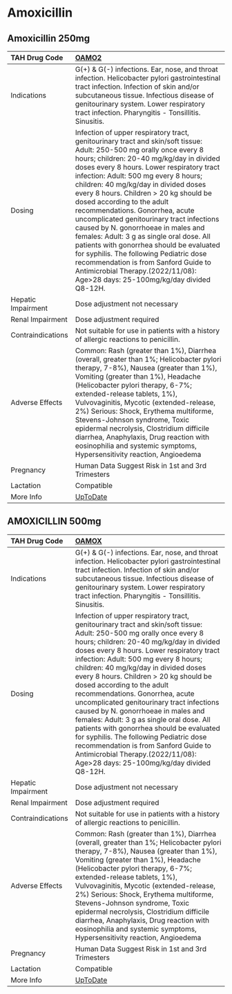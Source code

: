 # Amoxicillin

## Amoxicillin 250mg

| TAH Drug Code      | [OAMO2](https://www.tahsda.org.tw/drugs/hissearch.php?drug_code=OAMO2)                                                                                                                                                                                                                                                                                                                                                                                                                                                                                                                                                                                                                                                                                  |
|:-------------------|:--------------------------------------------------------------------------------------------------------------------------------------------------------------------------------------------------------------------------------------------------------------------------------------------------------------------------------------------------------------------------------------------------------------------------------------------------------------------------------------------------------------------------------------------------------------------------------------------------------------------------------------------------------------------------------------------------------------------------------------------------------|
| Indications        | G(+) & G(-) infections. Ear, nose, and throat infection. Helicobacter pylori gastrointestinal tract infection. Infection of skin and/or subcutaneous tissue. Infectious disease of genitourinary system. Lower respiratory tract infection. Pharyngitis - Tonsillitis. Sinusitis.                                                                                                                                                                                                                                                                                                                                                                                                                                                                       |
| Dosing             | Infection of upper respiratory tract, genitourinary tract and skin/soft tissue: Adult: 250-500 mg orally once every 8 hours; children: 20-40 mg/kg/day in divided doses every 8 hours. Lower respiratory tract infection: Adult: 500 mg every 8 hours; children: 40 mg/kg/day in divided doses every 8 hours. Children > 20 kg should be dosed according to the adult recommendations. Gonorrhea, acute uncomplicated genitourinary tract infections caused by N. gonorrhoeae in males and females: Adult: 3 g as single oral dose. All patients with gonorrhea should be evaluated for syphilis. The following Pediatric dose recommendation is from Sanford Guide to Antimicrobial Therapy.(2022/11/08): Age>28 days: 25-100mg/kg/day divided Q8-12H. |
| Hepatic Impairment | Dose adjustment not necessary                                                                                                                                                                                                                                                                                                                                                                                                                                                                                                                                                                                                                                                                                                                           |
| Renal Impairment   | Dose adjustment required                                                                                                                                                                                                                                                                                                                                                                                                                                                                                                                                                                                                                                                                                                                                |
| Contraindications  | Not suitable for use in patients with a history of allergic reactions to penicillin.                                                                                                                                                                                                                                                                                                                                                                                                                                                                                                                                                                                                                                                                    |
| Adverse Effects    | Common: Rash (greater than 1%), Diarrhea (overall, greater than 1%; Helicobacter pylori therapy, 7-8%), Nausea (greater than 1%), Vomiting (greater than 1%), Headache (Helicobacter pylori therapy, 6-7%; extended-release tablets, 1%), Vulvovaginitis, Mycotic (extended-release, 2%) Serious: Shock, Erythema multiforme, Stevens-Johnson syndrome, Toxic epidermal necrolysis, Clostridium difficile diarrhea, Anaphylaxis, Drug reaction with eosinophilia and systemic symptoms, Hypersensitivity reaction, Angioedema                                                                                                                                                                                                                           |
| Pregnancy          | Human Data Suggest Risk in 1st and 3rd Trimesters                                                                                                                                                                                                                                                                                                                                                                                                                                                                                                                                                                                                                                                                                                       |
| Lactation          | Compatible                                                                                                                                                                                                                                                                                                                                                                                                                                                                                                                                                                                                                                                                                                                                              |
| More Info          | [UpToDate](https://www.uptodate.com/contents/amoxicillin-drug-information)                                                                                                                                                                                                                                                                                                                                                                                                                                                                                                                                                                                                                                                                              |

## AMOXICILLIN 500mg

| TAH Drug Code      | [OAMOX](https://www.tahsda.org.tw/drugs/hissearch.php?drug_code=OAMOX)                                                                                                                                                                                                                                                                                                                                                                                                                                                                                                                                                                                                                                                                                  |
|:-------------------|:--------------------------------------------------------------------------------------------------------------------------------------------------------------------------------------------------------------------------------------------------------------------------------------------------------------------------------------------------------------------------------------------------------------------------------------------------------------------------------------------------------------------------------------------------------------------------------------------------------------------------------------------------------------------------------------------------------------------------------------------------------|
| Indications        | G(+) & G(-) infections. Ear, nose, and throat infection. Helicobacter pylori gastrointestinal tract infection. Infection of skin and/or subcutaneous tissue. Infectious disease of genitourinary system. Lower respiratory tract infection. Pharyngitis - Tonsillitis. Sinusitis.                                                                                                                                                                                                                                                                                                                                                                                                                                                                       |
| Dosing             | Infection of upper respiratory tract, genitourinary tract and skin/soft tissue: Adult: 250-500 mg orally once every 8 hours; children: 20-40 mg/kg/day in divided doses every 8 hours. Lower respiratory tract infection: Adult: 500 mg every 8 hours; children: 40 mg/kg/day in divided doses every 8 hours. Children > 20 kg should be dosed according to the adult recommendations. Gonorrhea, acute uncomplicated genitourinary tract infections caused by N. gonorrhoeae in males and females: Adult: 3 g as single oral dose. All patients with gonorrhea should be evaluated for syphilis. The following Pediatric dose recommendation is from Sanford Guide to Antimicrobial Therapy.(2022/11/08): Age>28 days: 25-100mg/kg/day divided Q8-12H. |
| Hepatic Impairment | Dose adjustment not necessary                                                                                                                                                                                                                                                                                                                                                                                                                                                                                                                                                                                                                                                                                                                           |
| Renal Impairment   | Dose adjustment required                                                                                                                                                                                                                                                                                                                                                                                                                                                                                                                                                                                                                                                                                                                                |
| Contraindications  | Not suitable for use in patients with a history of allergic reactions to penicillin.                                                                                                                                                                                                                                                                                                                                                                                                                                                                                                                                                                                                                                                                    |
| Adverse Effects    | Common: Rash (greater than 1%), Diarrhea (overall, greater than 1%; Helicobacter pylori therapy, 7-8%), Nausea (greater than 1%), Vomiting (greater than 1%), Headache (Helicobacter pylori therapy, 6-7%; extended-release tablets, 1%), Vulvovaginitis, Mycotic (extended-release, 2%) Serious: Shock, Erythema multiforme, Stevens-Johnson syndrome, Toxic epidermal necrolysis, Clostridium difficile diarrhea, Anaphylaxis, Drug reaction with eosinophilia and systemic symptoms, Hypersensitivity reaction, Angioedema                                                                                                                                                                                                                           |
| Pregnancy          | Human Data Suggest Risk in 1st and 3rd Trimesters                                                                                                                                                                                                                                                                                                                                                                                                                                                                                                                                                                                                                                                                                                       |
| Lactation          | Compatible                                                                                                                                                                                                                                                                                                                                                                                                                                                                                                                                                                                                                                                                                                                                              |
| More Info          | [UpToDate](https://www.uptodate.com/contents/amoxicillin-drug-information)                                                                                                                                                                                                                                                                                                                                                                                                                                                                                                                                                                                                                                                                              |

